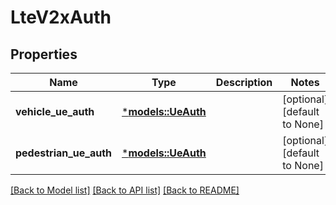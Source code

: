 # LteV2xAuth

## Properties
Name | Type | Description | Notes
------------ | ------------- | ------------- | -------------
**vehicle_ue_auth** | [***models::UeAuth**](UeAuth.md) |  | [optional] [default to None]
**pedestrian_ue_auth** | [***models::UeAuth**](UeAuth.md) |  | [optional] [default to None]

[[Back to Model list]](../README.md#documentation-for-models) [[Back to API list]](../README.md#documentation-for-api-endpoints) [[Back to README]](../README.md)


